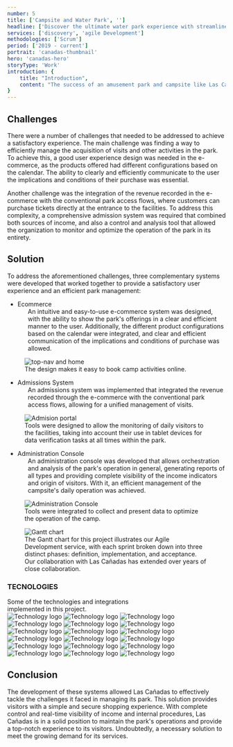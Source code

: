 ```yaml
---
number: 5
title: ['Campsite and Water Park', '']
headline: ['Discover the ultimate water park experience with streamlined', 'management']
services: ['discovery', 'agile Development']
methodologies: ['Scrum']
period: ['2019 - current']
portrait: 'canadas-thumbnail'
hero: 'canadas-hero'
storyType: 'Work'
introduction: {
    title: "Introduction",
    content: "The success of an amusement park and campsite like Las Cañadas largely depends on its ability to attract and manage visitors efficiently. For this reason, it was necessary to develop an easy-to-use e-commerce system that presents the park's wide range of activities and services in an attractive and accessible manner."
}
---
```


<div>
    <h2>Challenges</h2>
    <p>There were a number of challenges that needed to be addressed to achieve a satisfactory experience. The main challenge was finding a way to efficiently manage the acquisition of visits and other activities in the park. To achieve this, a good user experience design was needed in the e-commerce, as the products offered had different configurations based on the calendar. The ability to clearly and efficiently communicate to the user the implications and conditions of their purchase was essential.</p>   
    <p>Another challenge was the integration of the revenue recorded in the e-commerce with the conventional park access flows, where customers can purchase tickets directly at the entrance to the facilities. To address this complexity, a comprehensive admission system was required that combined both sources of income, and also a control and analysis tool that allowed the organization to monitor and optimize the operation of the park in its entirety.</p>
</div>
<div>
    <h2>Solution</h2>
    <p>To address the aforementioned challenges, three complementary systems were developed that worked together to provide a satisfactory user experience and an efficient park management:</p>   
</div>
<ul class="story_story__mainContent__fullList__ClxE5">
    <li>Ecommerce
        <ul>
            <span>An intuitive and easy-to-use e-commerce system was designed, with the ability to show the park's offerings in a clear and efficient manner to the user. Additionally, the different product configurations based on the calendar were integrated, and clear and efficient communication of the implications and conditions of purchase was allowed.</span>
        </ul>
    </li>
</ul>
<div>
    <figure>
        <img src="/work/canadas-figure1.jpg" alt="top-nav and home"/>
        <figcaption class="story_story__mainContent__caption__IQRnS">The design makes it easy to book camp activities online.</figcaption>
    </figure>    
</div>
<ul class="story_story__mainContent__fullList__ClxE5">
    <li>Admissions System
        <ul>
            <span>An admissions system was implemented that integrated the revenue recorded through the e-commerce with the conventional park access flows, allowing for a unified management of visits.</span>
        </ul>
    </li>
</ul>
<div>
    <figure>
        <img src="/work/canadas-figure2.jpg" alt="Admision portal"/>
        <figcaption class="story_story__mainContent__caption__IQRnS">Tools were designed to allow the monitoring of daily visitors to the facilities, taking into account their use in tablet devices for data verification tasks at all times within the park.</figcaption>
    </figure>    
</div>
<ul class="story_story__mainContent__fullList__ClxE5">
    <li>Administration Console
        <ul>
            <span>An administration console was developed that allows orchestration and analysis of the park's operation in general, generating reports of all types and providing complete visibility of the income indicators and origin of visitors. With it, an efficient management of the campsite's daily operation was achieved.</span>
        </ul>
    </li>
</ul>
<div>
    <figure>
        <img src="/work/canadas-figure3.jpg" alt="Administration Console"/>
        <figcaption class="story_story__mainContent__caption__IQRnS">Tools were integrated to collect and present data to optimize the operation of the camp.</figcaption>
    </figure>    
</div>
<div class="story_story__mainContent__gantt__TErEp">
    <figure>
        <img src="/work/project-chart-en--ongoing.svg" alt="Gantt chart"/>
        <figcaption class="story_story__mainContent__caption__IQRnS">The Gantt chart for this project illustrates our Agile Development service, with each sprint broken down into three distinct phases: definition, implementation, and acceptance. Our collaboration with Las Cañadas has extended over years of close collaboration. </figcaption>
    </figure>
</div>
<div class="story_story__mainContent__technologies__v5XXm">
    <div>
        <h3>TECNOLOGIES</h3>
        <span>Some of the technologies and integrations<br/>implemented in this project.</span>
    </div>   
    <div class="story_story__mainContent__technologies__images__6NSg5">
        <div>
            <img alt="Technology logo" src="/technologies/gcloud.svg"/>
            <img alt="Technology logo" src="/technologies/cloudflare.svg"/>
            <img alt="Technology logo" src="/technologies/kubernetes.svg"/>
            <img alt="Technology logo" src="/technologies/java.svg"/>
            <img alt="Technology logo" src="/technologies/nodejs.svg"/>
            <img alt="Technology logo" src="/technologies/mysql-small.svg"/>
        </div>
        <div>
            <img alt="Technology logo" src="/technologies/vue.svg"/>
            <img alt="Technology logo" src="/technologies/html.svg"/>
            <img alt="Technology logo" src="/technologies/css.svg"/>
            <img alt="Technology logo" src="/technologies/javascript.svg"/>
            <img alt="Technology logo" src="/technologies/typescript.svg"/>
            <img alt="Technology logo" src="/technologies/rest.svg" class="story_story__mainContent__technologies__images__large__KxVD1"/>
        </div>
        <div>
            <img alt="Technology logo" src="/technologies/stripe.svg" class="story_story__mainContent__technologies__images__large__KxVD1"/>
            <img alt="Technology logo" src="/technologies/spring.svg"/>
            <img alt="Technology logo" src="/technologies/gitlab.svg"/>
            <img alt="Technology logo" src="/technologies/nginx.svg"/>
            <img alt="Technology logo" src="/technologies/gradle.svg"/>
            <img alt="Technology logo" src="/technologies/npm.svg" class="story_story__mainContent__technologies__images__large__KxVD1"/>
        </div>
    </div>     
</div>
<div>
    <h2>Conclusion</h2>
    <p>The development of these systems allowed Las Cañadas to effectively tackle the challenges it faced in managing its park. This solution provides visitors with a simple and secure shopping experience. With complete control and real-time visibility of income and internal procedures, Las Cañadas is in a solid position to maintain the park's operations and provide a top-notch experience to its visitors. Undoubtedly, a necessary solution to meet the growing demand for its services.</p>
</div>